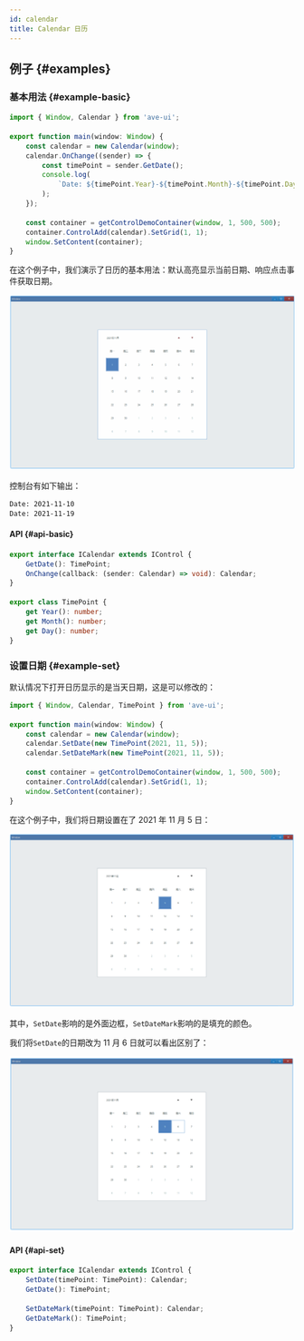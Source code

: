```yaml
---
id: calendar
title: Calendar 日历
---
```


<!-- ## 简介 {#introduction}

TODO：以后添加对日历的整体介绍。 -->

## 例子 {#examples}

### 基本用法 {#example-basic}

```ts {5-8}
import { Window, Calendar } from 'ave-ui';

export function main(window: Window) {
    const calendar = new Calendar(window);
    calendar.OnChange((sender) => {
        const timePoint = sender.GetDate();
        console.log(
            `Date: ${timePoint.Year}-${timePoint.Month}-${timePoint.Day}`,
        );
    });

    const container = getControlDemoContainer(window, 1, 500, 500);
    container.ControlAdd(calendar).SetGrid(1, 1);
    window.SetContent(container);
}
```

在这个例子中，我们演示了日历的基本用法：默认高亮显示当前日期、响应点击事件获取日期。

![calendar basic](./assets/calendar-basic.gif)

控制台有如下输出：

```bash
Date: 2021-11-10
Date: 2021-11-19
```

#### API {#api-basic}

```ts
export interface ICalendar extends IControl {
    GetDate(): TimePoint;
    OnChange(callback: (sender: Calendar) => void): Calendar;
}

export class TimePoint {
    get Year(): number;
    get Month(): number;
    get Day(): number;
}
```

### 设置日期 {#example-set}

默认情况下打开日历显示的是当天日期，这是可以修改的：

```ts {5-6}
import { Window, Calendar, TimePoint } from 'ave-ui';

export function main(window: Window) {
    const calendar = new Calendar(window);
    calendar.SetDate(new TimePoint(2021, 11, 5));
    calendar.SetDateMark(new TimePoint(2021, 11, 5));

    const container = getControlDemoContainer(window, 1, 500, 500);
    container.ControlAdd(calendar).SetGrid(1, 1);
    window.SetContent(container);
}
```

在这个例子中，我们将日期设置在了 2021 年 11 月 5 日：

![calendar set](./assets/calendar-set.png)

其中，`SetDate`影响的是外面边框，`SetDateMark`影响的是填充的颜色。

我们将`SetDate`的日期改为 11 月 6 日就可以看出区别了：

![calendar set 2](./assets/calendar-set-2.png)

#### API {#api-set}

```ts
export interface ICalendar extends IControl {
    SetDate(timePoint: TimePoint): Calendar;
    GetDate(): TimePoint;

    SetDateMark(timePoint: TimePoint): Calendar;
    GetDateMark(): TimePoint;
}
```
